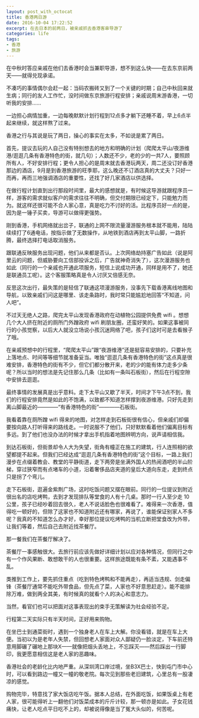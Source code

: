 ```yaml
---
layout: post_with_octocat
title: 香港两日游
date: 2016-10-04 17:22:52
excerpt: 在去日本的前两日，被亲戚抓去香港客串导游了
categories: life
tags:
- 香港
- 旅游
---
```


在中秋时答应亲戚在他们去香港时会当兼职导游，想不到这么快——在去东京前两天——就得兑现承诺。

不凑巧的事情偶尔会赶一起：当码农搬砖又到了一个关键的时期；自己中秋回来就生病；同行的友人工作忙，没时间做东京旅游行程安排；亲戚说周末游香港，一切听我的安排……

一边担心病情加重，一边每晚默默计划行程到12点多才躺下还睡不着，早上6点半起来继续，就这样熬了过来。

香港之行与其说是玩了两日，操心的事实在太多，不如说是累了两日。

首先，提议去玩的人自己没有特别想去的地方和明确的计划（爬爬太平山/夜游维港/逛逛几条有香港特色的街，就几句）；人数还不少，老的少的一共7人，要照顾所有人，不好安排行程；更令人担心的是周末就去香港玩两天，周二还没订好香港那边的酒店，9月是到香港旅游的旺季耶，这么晚还不订酒店真的大丈夫？只好一而再，再而三地强调酒店的重要性，还找了好几家酒店以供选择。

在做行程计划直到出行那段时间里，最大的感想就是，有时候这导游就跟程序员一样，游客的需求就似客户的需求往往不明确，但交付期限已经定下，只能勉力而为。就这样还很可能不合人家心意，真是吃力不讨好的活。比程序员好一点的是，因为是一锤子买卖，导游可以做得更强势。

刚到香港，手机网络就出岔子，联通的上网不限流量漫游服务根本就不能用，陆陆续续打了6通电话，按指示做了无数操作，从地铁到酒店再到太平山脚，一路折腾，最终选择打电话取消服务。

跟联通反映服务出现问题，他们从来都是否认。上次网络劫持塞广告如此（说是阿里云的问题，但威胁要向工信部投诉之后，广告就神奇消失了），这次漫游服务也如此（同行的一个亲戚也开通此项服务，短信上说成功开通，同样是用不了，她还是联通员工呢）。这个客服策略真是令人讨厌又倍感无奈。

反思这次出行，最失策的是轻信了联通这项漫游服务，没事先下载香港离线地图和导航，以致亲戚们问这是哪里、该走条路时，我时常只能尴尬地回答“不知道，问人吧”。

不过天无绝人之路，爬完太平山发现香港政府在动植物公园提供免费 wifi 。想想几个大人挤在附近的厕所门外蹭政府 wifi 刷朋友圈，还蛮好笑的。如果这事被同行的小孩觉察，以后大人就没立场说小孩沉迷网络了吧，孩子们这时可是去看猴子了哦。

在亲戚预想中的行程里，“爬爬太平山”跟“夜游维港”还是挺容易安排的，只要补充上落地点、时间等等细节就准备妥当。唯独“逛逛几条有香港特色的街”这点真是很难安排，香港特色的街有不少，但它们都分散开来，老的少的能有体力走多少条呢？所以当时的想法是先记住那么几条（比如有一条叫石板街），然后在行程空隙中安排去逛逛。

最终事情的发展真是出乎意料。走下太平山又歇了半天，时间才下午3点不到，我们的行程安排竟然是如此的不饱满，以致都不知道怎样撑到夜游维港。只好先走到离山脚最近的————“有香港特色的街”————石板街。

我看着靠在厕所蹭 wifi 得来的地图，对怎样走到石板街很有信心，但亲戚们却偏要按向路人打听得来的路线走。一时说服不了他们，只好默默看着他们偏离目标有多远。到了他们也没办法的时候才拿出手机指着地图辨明方向，说声请相信我。

到达石板街，但街景却令人大为失望，街角有幢正在施工的建筑，行人连照相的欲望都提不起来。但我们已经达成“逛逛几条有香港特色的街”这个目标，一路上我们漫步在点缀着教会、教堂的平静街道，走下两旁是坐满外国人的热闹酒吧的半山阶梯，穿过狭窄而有点堵车的小道，沿着奢侈品店夹道的皇后大道向东走，走到终点只是拐了个弯儿。

走下石板街，逛遍金紫荆广场，这时吃饭问题又摆在眼前。同行的一位提议到附近很出名的店吃烤鸭，去到才发现排队等堂食的人有十几桌。那时一行人至少走 10 公里，孩子已经吵着回去很久，老人不说话脸色也很难看了。难得来一次香港，值得吃一顿好的，但除了这家也不知道附近还有哪家，再说了，谁能保证别家人不多呢？我真的不知道怎么办才好，幸好那位提议吃烤鸭的当机立断把堂食改为外带，让我们等着，然后自己去附近找茶餐厅。

那一餐我们在茶餐厅解决了。

茶餐厅一事感触很大。去旅行前应该先做好详细计划以应对各种情况，但同行之中有一个作风果断、敢想敢干的人也很重要。这样旅途既能有条不紊，又能遇事不乱。

类推到工作上，要先抓住重点（吃到特色烤鸭和不能再走），再适当违规、剑走偏锋（茶餐厅通常不能吃外带食品，但先点了菜，人家也不好意思赶走）。能不能排除万难，做到两全其美，有时候真的就看个人的决心和意志力。

当然，看官们也可以把面对这事表现出的束手无策解读为社会经验不足。

行程第二天实际只有半天时间，正好用来购物。

在坐巴士到通菜街时，遇到一个独身老人在车上大解。你没看错，就是在车上大便。当初以为是老年人失禁，但回想老人家面对众人鄙疑仍一脸淡定，下车前还特意用脚碾了碾地上那块X——就像把烟头丢地上，不忘踩灭——然后踩出一行脚印，我更愿意相信这是老人家的恶趣味。

香港社会的老龄化比内地严重。从深圳湾口岸过境，坐B3X巴士，快到屯门市中心时，可以看到路边一幢又一幢的敬老院。每次见到那些老旧建筑，心里总有一股凄凉的感觉。

购物完毕，特意找了家大饭店吃午饭。据本人总结，在外面吃饭，如果饭桌上有老人家，很可能得听上一翻他们对饭菜成本的斤斤计较，那一顿亦是如此。子女花钱痛快，让老人吃点平日吃不上的，却被说得像是当了冤大头似的，何苦呢。